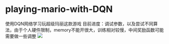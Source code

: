 # playing-mario-with-DQN
使用DQN网络学习玩超级玛丽这款游戏
目前进度：调试参数，以及尝试不同算法，由于个人硬件限制，memory不能开很大，训练相对较慢，中间奖励函数可能需要做一些调整
![](src/59050.gif)